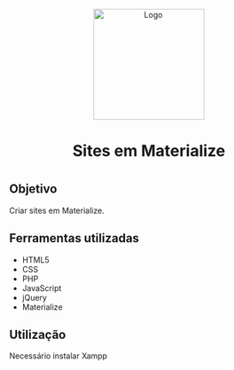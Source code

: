 <p align="center">
  <img src="https://seeklogo.com/images/M/materialize-logo-0FCAD8A6F8-seeklogo.com.png" alt="Logo" width="200">
</p>     
     
<h1 align="center">Sites em Materialize<h1>

<h2>Objetivo</h2>
Criar sites em Materialize.

<h2>Ferramentas utilizadas</h2>
<ul>
  <li>HTML5</li>
  <li>CSS</li>
  <li>PHP</li>
  <li>JavaScript</li>
  <li>jQuery</li>
  <li>Materialize</li>
</ul>

<h2>Utilização</h2>
Necessário instalar Xampp
